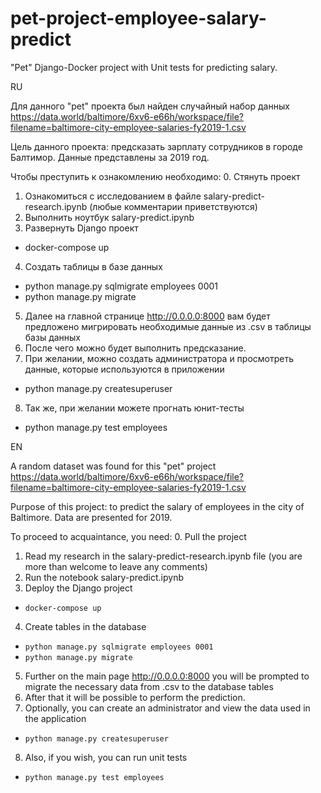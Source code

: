 # pet-project-employee-salary-predict
"Pet" Django-Docker project with Unit tests for predicting salary.

RU

Для данного "pet" проекта был найден случайный набор данных
https://data.world/baltimore/6xv6-e66h/workspace/file?filename=baltimore-city-employee-salaries-fy2019-1.csv

Цель данного проекта: предсказать зарплату сотрудников в городе Балтимор.
Данные представлены за 2019 год.

Чтобы преступить к ознакомлению необходимо:
0. Стянуть проект
1. Ознакомиться с исследованием в файле salary-predict-research.ipynb (любые комментарии приветствуются)
2. Выполнить ноутбук salary-predict.ipynb
3. Развернуть Django проект
*  docker-compose up
4. Создать таблицы в базе данных
*  python manage.py sqlmigrate employees 0001
*  python manage.py migrate
5. Далее на главной странице http://0.0.0.0:8000 вам будет предложено мигрировать необходимые данные из .csv в таблицы базы данных
6. После чего можно будет выполнить предсказание.
7. При желании, можно создать администратора и просмотреть данные, которые используются в приложении
*  python manage.py createsuperuser
8. Так же, при желании можете прогнать юнит-тесты
*  python manage.py test employees


EN

A random dataset was found for this "pet" project
https://data.world/baltimore/6xv6-e66h/workspace/file?filename=baltimore-city-employee-salaries-fy2019-1.csv

Purpose of this project: to predict the salary of employees in the city of Baltimore.
Data are presented for 2019.

To proceed to acquaintance, you need:
0. Pull the project
1. Read my research in the salary-predict-research.ipynb file (you are more than welcome to leave any comments)
2. Run the notebook salary-predict.ipynb
3. Deploy the Django project 
  * `docker-compose up`
4. Create tables in the database
  * `python manage.py sqlmigrate employees 0001`
  * `python manage.py migrate`
5. Further on the main page http://0.0.0.0:8000 you will be prompted to migrate the necessary data from .csv to the database tables
6. After that it will be possible to perform the prediction.
7. Optionally, you can create an administrator and view the data used in the application
  * `python manage.py createsuperuser`
8. Also, if you wish, you can run unit tests
  * `python manage.py test employees`
